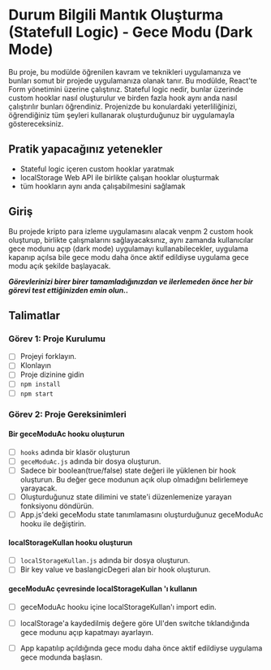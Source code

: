 # Durum Bilgili Mantık Oluşturma (Statefull Logic) - Gece Modu (Dark Mode)

Bu proje, bu modülde öğrenilen kavram ve teknikleri uygulamanıza ve bunları somut bir projede uygulamanıza olanak tanır. Bu modülde, React'te Form yönetimini üzerine çalıştınız. Stateful logic nedir, bunlar üzerinde custom hooklar nasıl oluşturulur ve birden fazla hook aynı anda nasıl çalıştırılır bunları öğrendiniz. Projenizde bu konulardaki yeterliliğinizi, öğrendiğiniz tüm şeyleri kullanarak oluşturduğunuz bir uygulamayla göstereceksiniz.

## Pratik yapacağınız yetenekler

- Stateful logic içeren custom hooklar yaratmak
- localStorage Web API ile birlikte çalışan hooklar oluşturmak
- tüm hookların aynı anda çalışabilmesini sağlamak

## Giriş

Bu projede kripto para izleme uygulamasını alacak venpm 2 custom hook oluşturup, birlikte çalışmalarını sağlayacaksınız, aynı zamanda kullanıcılar gece modunu açıp (dark mode) uygulamayı kullanabilecekler, uygulama kapanıp açılsa bile gece modu daha önce aktif edildiyse uygulama gece modu açık şekilde başlayacak. 

***Görevlerinizi birer birer tamamladığınızdan ve ilerlemeden önce her bir görevi test ettiğinizden emin olun..***

## Talimatlar

### Görev 1: Proje Kurulumu

* [ ] Projeyi forklayın.
* [ ] Klonlayın
* [ ] Proje dizinine gidin
* [ ] `npm install`
* [ ] `npm start`

### Görev 2: Proje Gereksinimleri

#### Bir geceModuAc hooku oluşturun

* [ ] `hooks` adında bir klasör oluşturun
* [ ] `geceModuAc.js` adında bir dosya oluşturun.
* [ ] Sadece bir boolean(true/false) state değeri ile yüklenen bir hook oluşturun. Bu değer gece modunun açık olup olmadığını belirlemeye yarayacak.
* [ ] Oluşturduğunuz state dilimini ve state'i düzenlemenize yarayan fonksiyonu döndürün.
* [ ] App.js'deki geceModu state tanımlamasını oluşturduğunuz geceModuAc hooku ile değiştirin.

#### localStorageKullan hooku oluşturun

* [ ] `localStorageKullan.js` adında bir dosya oluşturun.
* [ ] Bir key value ve baslangicDegeri alan bir hook oluşturun.

#### geceModuAc çevresinde localStorageKullan 'ı kullanın

* [ ] geceModuAc hooku içine localStorageKullan'ı import edin.
* [ ] localStorage'a kaydedilmiş değere göre UI'den switche tıklandığında gece modunu açıp kapatmayı ayarlayın.
* [ ] App kapatılıp açıldığında gece modu daha önce aktif edildiyse uygulama gece modunda başlasın.

